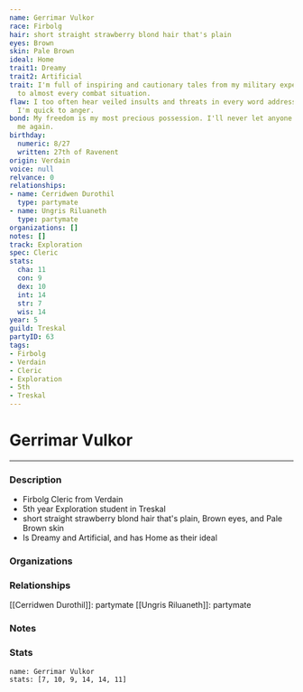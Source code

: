 ```yaml
---
name: Gerrimar Vulkor
race: Firbolg
hair: short straight strawberry blond hair that's plain
eyes: Brown
skin: Pale Brown
ideal: Home
trait1: Dreamy
trait2: Artificial
trait: I'm full of inspiring and cautionary tales from my military experience relevant
  to almost every combat situation.
flaw: I too often hear veiled insults and threats in every word addressed to me, and
  I'm quick to anger.
bond: My freedom is my most precious possession. I'll never let anyone take it from
  me again.
birthday:
  numeric: 8/27
  written: 27th of Ravenent
origin: Verdain
voice: null
relvance: 0
relationships:
- name: Cerridwen Durothil
  type: partymate
- name: Ungris Riluaneth
  type: partymate
organizations: []
notes: []
track: Exploration
spec: Cleric
stats:
  cha: 11
  con: 9
  dex: 10
  int: 14
  str: 7
  wis: 14
year: 5
guild: Treskal
partyID: 63
tags:
- Firbolg
- Verdain
- Cleric
- Exploration
- 5th
- Treskal
---
```

# Gerrimar Vulkor
---
### Description
- Firbolg Cleric from Verdain
- 5th year Exploration student in Treskal
- short straight strawberry blond hair that's plain, Brown eyes, and Pale Brown skin
- Is Dreamy and Artificial, and has Home as their ideal

### Organizations

### Relationships
[[Cerridwen Durothil]]: partymate
[[Ungris Riluaneth]]: partymate

### Notes

### Stats
```statblock
name: Gerrimar Vulkor
stats: [7, 10, 9, 14, 14, 11]
```